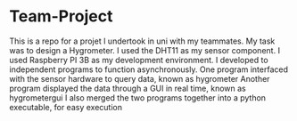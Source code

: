 # Team-Project
This is a repo for a projet I undertook in uni with my teammates.
My task was to design a Hygrometer.
I used the DHT11 as my sensor component.
I used Raspberry PI 3B as my development environment.
I developed to independent programs to function asynchronously.
One program interfaced with the sensor hardware to query data, known as hygrometer
Another program displayed the data through a GUI in real time, known as hygrometergui
I also merged the two programs together into a python executable, for easy execution
